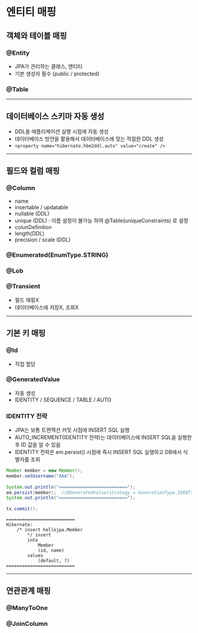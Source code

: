 # 엔티티 매핑
## 객체와 테이블 매핑
### @Entity
- JPA가 관리하는 클래스, 엔티티
- 기본 생성자 필수 (public / protected)

### @Table

---
## 데이터베이스 스키마 자동 생성
- DDL을 애플리케이션 실행 시점에 자동 생성
- 데이터베이스 방언을 활용해서 데이터베이스에 맞는 적절한 DDL 생성
- `<property name="hibernate.hbm2ddl.auto" value="create" />`

---
## 필드와 컬럼 매핑
### @Column
- name
- insertable / updatable
- nullable (DDL)
- unique (DDL) : 이름 설정이 불가능 하여 @Table(uniqueConstraints) 로 설정
- colunDefinition
- length(DDL)
- precision / scale (DDL)

### @Enumerated(EnumType.STRING)

### @Lob

### @Transient
- 필드 매핑X 
- 데이터베이스에 저장X, 조회X

---
## 기본 키 매핑
### @Id
- 직접 할당
### @GeneratedValue
- 자동 생성
- IDENTITY / SEQUENCE / TABLE / AUTO

### IDENTITY 전략
- JPA는 보통 트랜잭션 커밋 시점에 INSERT SQL 실행
- AUTO_INCREMENT(IDENTITY 전략)는 데이터베이스에 INSERT SQL을 실행한 후 ID 값을 알 수 있음
- IDENTITY 전락은 em.persist() 시점에 즉시 INSERT SQL 실행하고 DB에서 식별자를 조회
```java
Member member = new Member();  
member.setUsername("AAA");  
  
System.out.println("==========================");  
em.persist(member);  //@GeneratedValue(strategy = GenerationType.IDENTITY)
System.out.println("==========================");  
  
tx.commit();
```

```text
==========================
Hibernate: 
    /* insert hellojpa.Member
        */ insert 
        into
            Member
            (id, name) 
        values
            (default, ?)
==========================
```

---
## 연관관계 매핑 
### @ManyToOne
### @JoinColumn